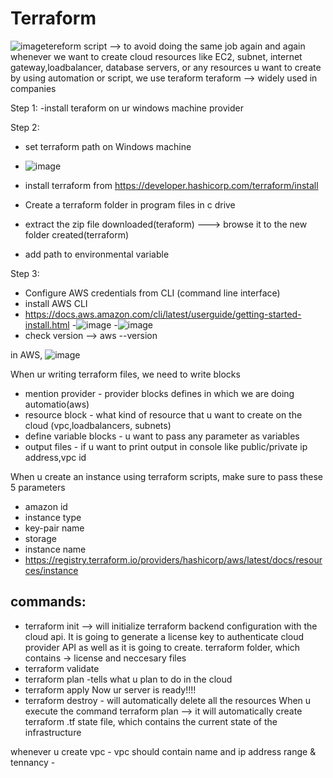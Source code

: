# Terraform 
![image](https://github.com/user-attachments/assets/64c93d88-8a0a-49ad-8590-e9d0689e0428)tereform script --> to avoid doing the same job again and again
whenever we want to create cloud resources like EC2, subnet, internet gateway,loadbalancer, database servers, or any resources u want to create by using automation or script, we use teraform
teraform --> widely used in  companies

Step 1:
 -install teraform on ur windows machine provider

Step 2:
 - set terraform path on Windows machine
 - ![image](https://github.com/user-attachments/assets/c09d2a33-0893-4bf7-9018-239da2b23085)

- install terraform from https://developer.hashicorp.com/terraform/install
- Create a terraform folder in program files in c drive
- extract the zip file downloaded(teraform) ---> browse it to the new folder created(terraform)
- add path to environmental variable


Step 3:
 - Configure AWS credentials from CLI (command line interface)
 - install AWS CLI
 - https://docs.aws.amazon.com/cli/latest/userguide/getting-started-install.html
 -![image](https://github.com/user-attachments/assets/e260f4ab-7091-49b1-97e7-50005cc3bdf6)
 -![image](https://github.com/user-attachments/assets/5ab5dcd7-560d-423a-aa02-bd7e7fa5adee)
 - check version --> aws --version

in AWS,
 ![image](https://github.com/user-attachments/assets/6fad3de2-9bd9-4ce8-af4c-bae2a9df0237)

When ur writing terraform files, we need to write blocks
- mention provider - provider blocks defines in which we are doing automatio(aws)
- resource block - what kind of resource that u want to create on the cloud (vpc,loadbalancers, subnets)
- define variable blocks - u want to pass any parameter as variables
- output files - if u want to print output in console like public/private ip address,vpc id


When u create an instance using terraform scripts, make sure to pass these 5 parameters
- amazon id
- instance type
- key-pair name
- storage
- instance name
- https://registry.terraform.io/providers/hashicorp/aws/latest/docs/resources/instance

commands:
---------
 - terraform init --> will initialize terraform backend configuration with the cloud api. It is going to generate a license key to authenticate cloud provider 
   API as well as it is going to create. terraform folder, which contains -> license and neccesary files
 - terraform validate
 - terraform plan   -tells what u plan to do in the cloud
 - terraform apply
 Now ur server is ready!!!!
 - terraform destroy - will automatically delete all the resources 
 When u execute the command terraform plan --> it will automatically create terraform .tf state file, which contains the current state of the infrastructure



 whenever u create vpc - vpc should contain name and ip address range  & tennancy -
